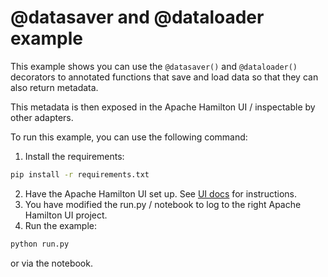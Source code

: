 # @datasaver and @dataloader example

This example shows you can use the
`@datasaver()` and `@dataloader()` decorators to
annotated functions that save and load data so that they
can also return metadata.

This metadata is then exposed in the Apache Hamilton UI / inspectable
by other adapters.

To run this example, you can use the following command:

1. Install the requirements:
```bash
pip install -r requirements.txt
```
2. Have the Apache Hamilton UI set up. See [UI docs](https://hamilton.dagworks.io/en/latest/hamilton-ui/) for instructions.
3. You have modified the run.py / notebook to log to the right Apache Hamilton UI project.
4. Run the example:

```bash
python run.py
```
or via the notebook.

